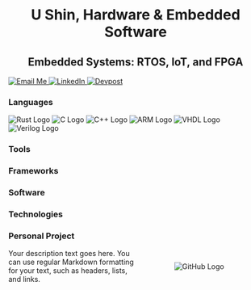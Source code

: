 <h1 align="center"> </h1>
<h1 align="center"> U Shin, Hardware & Embedded Software</h1>
<h2 align="center">   Embedded Systems: RTOS, IoT, and FPGA</h2>

<div class="center-icons">
  <a href="mailto:ushin@buffalo.edu">
    <img src="https://img.shields.io/badge/Email%20Me-blue?style=for-the-badge&logo=gmail" alt="Email Me">
  </a>

  <a href="https://www.linkedin.com/in/u-shin/">
    <img src="https://img.shields.io/badge/LinkedIn-blue?style=for-the-badge&logo=linkedin" alt="LinkedIn">
  </a>

  <a href="https://devpost.com/ushin404?ref_content=user-portfolio&ref_feature=portfolio&ref_medium=global-nav">
    <img src="https://img.shields.io/badge/Devpost-blue?style=for-the-badge&logo=devpost" alt="Devpost">
  </a>
</div>


### Languages
![Rust Logo](https://img.shields.io/badge/Rust-000000?style=for-the-badge&logo=rust&logoColor=white)
![C Logo](https://img.shields.io/badge/C-00599C?style=for-the-badge&logo=c&logoColor=white)
![C++ Logo](https://img.shields.io/badge/C++-00599C?style=for-the-badge&logo=c%2B%2B&logoColor=white)
![ARM Logo](https://img.shields.io/badge/ARM-00979D?style=for-the-badge&logo=arm&logoColor=white)
![VHDL Logo](https://img.shields.io/badge/VHDL-543978?style=for-the-badge&logo=vhdl&logoColor=white)
![Verilog Logo](https://img.shields.io/badge/Verilog-0052CC?style=for-the-badge&logo=verilog&logoColor=white)

### Tools

### Frameworks

### Software

### Technologies

### Personal Project

<div style="display: flex; align-items: center;">
  <div style="flex: 1;">
    <!-- Description goes here -->
    Your description text goes here. You can use regular Markdown formatting for your text, such as headers, lists, and links.
  </div>
  <div style="flex: 1; text-align: center;">
    <!-- GitHub logo -->
    <img src="https://github.githubassets.com/images/modules/logos_page/GitHub-Mark.png" alt="GitHub Logo">
  </div>
</div>
